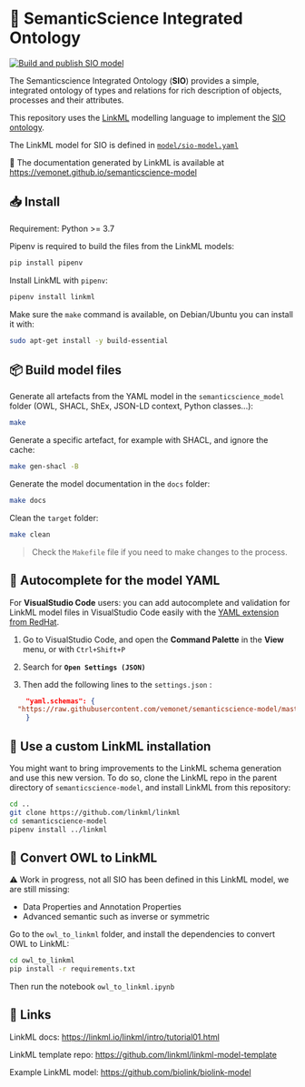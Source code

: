 # 🔬 SemanticScience Integrated Ontology

[![Build and publish SIO model](https://github.com/vemonet/semanticscience-model/actions/workflows/main.yaml/badge.svg)](https://github.com/vemonet/semanticscience-model/actions/workflows/main.yaml)

The Semanticscience Integrated Ontology (**SIO**) provides a simple, integrated ontology of types and relations for rich description of objects, processes and their attributes.

This repository uses the [LinkML](https://github.com/linkml/linkml) modelling language to implement the [SIO ontology](https://semanticscience.org).

The LinkML model for SIO is defined in [`model/sio-model.yaml`](https://github.com/vemonet/semanticscience-model/blob/main/model/sio-model.yaml)

📖 The documentation generated by LinkML is available at https://vemonet.github.io/semanticscience-model

## 📥️ Install

Requirement: Python >= 3.7

Pipenv is required to build the files from the LinkML models:

```bash
pip install pipenv
```

Install LinkML with `pipenv`:

```bash
pipenv install linkml
```

Make sure the `make` command is available, on Debian/Ubuntu you can install it with:

```bash
sudo apt-get install -y build-essential
```

## 📦️ Build model files

Generate all artefacts from the YAML model in the `semanticscience_model` folder (OWL, SHACL, ShEx, JSON-LD context, Python classes...):

```bash
make
```

Generate a specific artefact, for example with SHACL, and ignore the cache:

```bash
make gen-shacl -B
```

Generate the model documentation in the `docs` folder:

```bash
make docs
```

Clean the `target` folder:

```bash
make clean
```

> Check the `Makefile` file if you need to make changes to the process.

## 💬 Autocomplete for the model YAML

For **VisualStudio Code** users: you can add autocomplete and validation for LinkML model files in VisualStudio Code easily with the [YAML extension from RedHat](https://marketplace.visualstudio.com/items?itemName=redhat.vscode-yaml). 

1. Go to VisualStudio Code, and open the **Command Palette** in the **View** menu, or with `Ctrl+Shift+P` 

2. Search for **`Open Settings (JSON)`**

3. Then add the following lines to the `settings.json` :

```json
    "yaml.schemas": {
  "https://raw.githubusercontent.com/vemonet/semanticscience-model/master/resources/linkml.schema.json": ["model/*-model.yml"],
    }
```

## 🔧 Use a custom LinkML installation

You might want to bring improvements to the LinkML schema generation and use this new version. To do so, clone the LinkML repo in the parent directory of `semanticscience-model`, and install LinkML from this repository:

```bash
cd ..
git clone https://github.com/linkml/linkml
cd semanticscience-model
pipenv install ../linkml
```

## 🦉 Convert OWL to LinkML

⚠️ Work in progress, not all SIO has been defined in this LinkML model, we are still missing:

* Data Properties and Annotation Properties
* Advanced semantic such as inverse or symmetric

Go to the `owl_to_linkml` folder, and install the dependencies to convert OWL to LinkML:

```bash
cd owl_to_linkml
pip install -r requirements.txt
```

Then run the notebook `owl_to_linkml.ipynb`

## 🔗 Links

LinkML docs: https://linkml.io/linkml/intro/tutorial01.html

LinkML template repo: https://github.com/linkml/linkml-model-template

Example LinkML model: https://github.com/biolink/biolink-model
